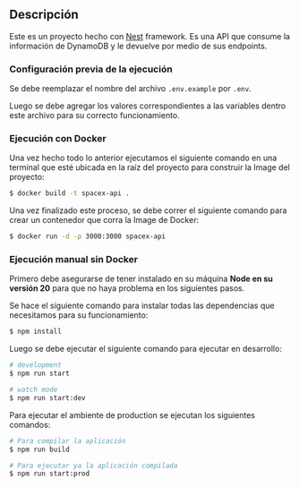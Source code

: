 ## Descripción

Este es un proyecto hecho con [Nest](https://github.com/nestjs/nest) framework. Es una API que consume la información de DynamoDB y le devuelve por medio de sus endpoints.

### Configuración previa de la ejecución

Se debe reemplazar el nombre del archivo `.env.example` por `.env`.

Luego se debe agregar los valores correspondientes a las variables dentro este archivo para su correcto funcionamiento.

### Ejecución con Docker

Una vez hecho todo lo anterior ejecutamos el siguiente comando en una terminal que esté ubicada en la raíz del proyecto para construir la Image del proyecto:

```bash
$ docker build -t spacex-api .
```

Una vez finalizado este proceso, se debe correr el siguiente comando para crear un contenedor que corra la Image de Docker:

```bash
$ docker run -d -p 3000:3000 spacex-api
```

### Ejecución manual sin Docker

Primero debe asegurarse de tener instalado en su máquina **Node en su versión 20** para que no haya problema en los siguientes pasos.

Se hace el siguiente comando para instalar todas las dependencias que necesitamos para su funcionamiento:

```bash
$ npm install
```

Luego se debe ejecutar el siguiente comando para ejecutar en desarrollo:

```bash
# development
$ npm run start

# watch mode
$ npm run start:dev
```

Para ejecutar el ambiente de production se ejecutan los siguientes comandos:

```bash
# Para compilar la aplicación
$ npm run build

# Para ejecutar ya la aplicación compilada
$ npm run start:prod
```